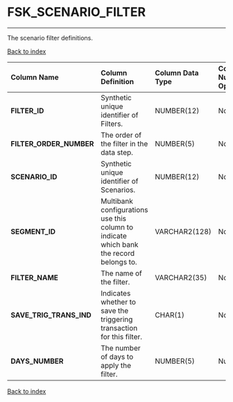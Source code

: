 # FSK_SCENARIO_FILTER

---

The scenario filter definitions.

[Back to index](./index.md)

| Column Name             | Column Definition                                                                      | Column Data Type   | Column Null Option   | PK   | FK   |
|:------------------------|:---------------------------------------------------------------------------------------|:-------------------|:---------------------|:-----|:-----|
| **FILTER_ID**           | Synthetic unique identifier of Filters.                                                | NUMBER(12)         | Not Null             | Yes  | No   |
| **FILTER_ORDER_NUMBER** | The order of the filter in the data step.                                              | NUMBER(5)          | Not Null             | Yes  | No   |
| **SCENARIO_ID**         | Synthetic unique identifier of Scenarios.                                              | NUMBER(12)         | Not Null             | No   | Yes  |
| **SEGMENT_ID**          | Multibank configurations use this column to indicate which bank the record belongs to. | VARCHAR2(128)      | Not Null             | No   | Yes  |
| **FILTER_NAME**         | The name of the filter.                                                                | VARCHAR2(35)       | Not Null             | No   | No   |
| **SAVE_TRIG_TRANS_IND** | Indicates whether to save the triggering transaction for this filter.                  | CHAR(1)            | Not Null             | No   | No   |
| **DAYS_NUMBER**         | The number of days to apply the filter.                                                | NUMBER(5)          | Null                 | No   | No   |

[Back to index](./index.md)